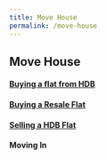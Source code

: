 ```yaml
---
title: Move House
permalink: /move-house
---
```


## Move House

#### [Buying a flat from HDB](/buying-a-hdb/eligibility/)
#### [Buying a Resale Flat](/resale/)
#### [Selling a HDB Flat](/selling/)
#### Moving In
